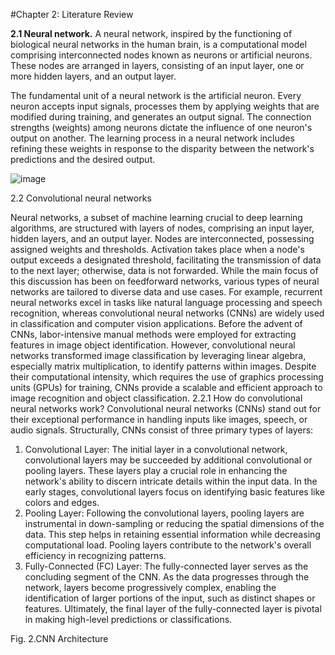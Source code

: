 #Chapter 2: Literature Review

**2.1 Neural network.**
A neural network, inspired by the functioning of biological neural networks in the human brain, is a computational model comprising interconnected nodes known as neurons or artificial neurons. These nodes are arranged in layers, consisting of an input layer, one or more hidden layers, and an output layer.

The fundamental unit of a neural network is the artificial neuron. Every neuron accepts input signals, processes them by applying weights that are modified during training, and generates an output signal. The connection strengths (weights) among neurons dictate the influence of one neuron's output on another. The learning process in a neural network includes refining these weights in response to the disparity between the network's predictions and the desired output.


![image](https://github.com/cljain/Brain-Tumor-Detection/assets/138676234/a5d3b70c-e75e-4907-92b6-c771627d66d7)



2.2 Convolutional neural networks

Neural networks, a subset of machine learning crucial to deep learning algorithms, are structured with layers of nodes, comprising an input layer, hidden layers, and an output layer. Nodes are interconnected, possessing assigned weights and thresholds. Activation takes place when a node's output exceeds a designated threshold, facilitating the transmission of data to the next layer; otherwise, data is not forwarded.
While the main focus of this discussion has been on feedforward networks, various types of neural networks are tailored to diverse data and use cases. For example, recurrent neural networks excel in tasks like natural language processing and speech recognition, whereas convolutional neural networks (CNNs) are widely used in classification and computer vision applications. Before the advent of CNNs, labor-intensive manual methods were employed for extracting features in image object identification. However, convolutional neural networks transformed image classification by leveraging linear algebra, especially matrix multiplication, to identify patterns within images. Despite their computational intensity, which requires the use of graphics processing units (GPUs) for training, CNNs provide a scalable and efficient approach to image recognition and object classification.
2.2.1 How do convolutional neural networks work?
Convolutional neural networks (CNNs) stand out for their exceptional performance in handling inputs like images, speech, or audio signals. Structurally, CNNs consist of three primary types of layers:
1. Convolutional Layer:
   The initial layer in a convolutional network, convolutional layers may be succeeded by additional convolutional or pooling layers. These layers play a crucial role in enhancing the network's ability to discern intricate details within the input data. In the early stages, convolutional layers focus on identifying basic features like colors and edges.
2. Pooling Layer:
   Following the convolutional layers, pooling layers are instrumental in down-sampling or reducing the spatial dimensions of the data. This step helps in retaining essential information while decreasing computational load. Pooling layers contribute to the network's overall efficiency in recognizing patterns.
3. Fully-Connected (FC) Layer:
   The fully-connected layer serves as the concluding segment of the CNN. As the data progresses through the network, layers become progressively complex, enabling the identification of larger portions of the input, such as distinct shapes or features. Ultimately, the final layer of the fully-connected layer is pivotal in making high-level predictions or classifications.







Fig. 2.CNN Architecture
